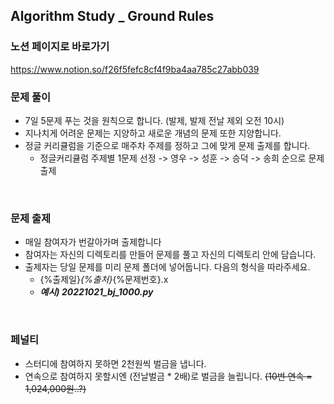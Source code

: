 ## Algorithm Study _ Ground Rules
### 노션 페이지로 바로가기
https://www.notion.so/f26f5fefc8cf4f9ba4aa785c27abb039
</br>

### 문제 풀이
- 7일 5문제 푸는 것을 원칙으로 합니다. (발제, 발제 전날 제외 오전 10시)
- 지나치게 어려운 문제는 지양하고 새로운 개념의 문제 또한 지양합니다.
- 정글 커리큘럼을 기준으로 매주차 주제를 정하고 그에 맞게 문제 출제를 합니다.
  - 정글커리큘럼 주제별 1문제 선정 -> 영우 -> 성훈 -> 승덕 -> 송희 순으로 문제 출제
</br>

### 문제 출제
- 매일 참여자가 번갈아가며 출제합니다
- 참여자는 자신의 디렉토리를 만들어 문제를 풀고 자신의 디렉토리 안에 담습니다.
- 출제자는 당일 문제를 미리 문제 폴더에 넣어둡니다. 다음의 형식을 따라주세요.
  - {%출제일}_{%출처}_{%문제번호}.x
  - ***예시) 20221021_bj_1000.py***
</br>
  
### 페널티
- 스터디에 참여하지 못하면 2천원씩 벌금을 냅니다.
- 연속으로 참여하지 못할시엔 (전날벌금 * 2배)로 벌금을 늘립니다. ~~(10번 연속 = 1,024,000원..?)~~
